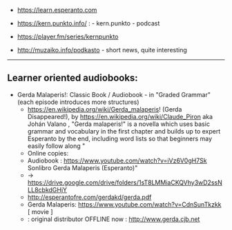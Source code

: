 
 * https://learn.esperanto.com

 * https://kern.punkto.info/ : -  kern.punkto - podcast

 * https://player.fm/series/kernpunkto

 * http://muzaiko.info/podkasto - short news, quite interesting


---

## Learner oriented audiobooks:

 * Gerda Malaperis!:  Classic Book / Audiobook - in "Graded Grammar" (each episode introduces more structures) 
    * https://en.wikipedia.org/wiki/Gerda_malaperis! (Gerda Disappeared!), by https://en.wikipedia.org/wiki/Claude_Piron aka Johán Valano , "Gerda malaperis!" is a novella which uses basic grammar and vocabulary in the first chapter and builds up to expert Esperanto by the end, including word lists so that beginners may easily follow along "
    * Online copies: 
    * Audiobook : https://www.youtube.com/watch?v=iVz6V0gH7Sk Sonlibro Gerda Malaperis (Esperanto)"
    * -> https://drive.google.com/drive/folders/1sT8LMMiaCKQVhy3wD2ssNLL8cbkdGHjY 
    * http://esperantofre.com/gerdakd/gerda.pdf
    * Gerda Malaperis: https://www.youtube.com/watch?v=CdnSunTkzkk [ movie ]
    * : original distributor OFFLINE now : http://www.gerda.cjb.net


